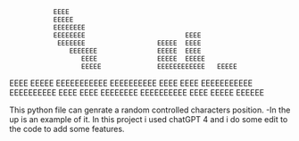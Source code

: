                EEEE
               EEEEE
               EEEEEEEE
               EEEEEEEE                         EEEE
                EEEEEEE                  EEEEE  EEEE
                   EEEEEEE               EEEEE  EEEE
                      EEEE               EEEEE  EEEEE
                      EEEEE              EEEEEEEEEEEE   EEEEE
EEEE                  EEEEE               EEEEEEEEEEE   EEEEEEEEEE
EEEE                   EEEE               EEEEEEEEEEE   EEEEEEEEEE
EEEE                   EEEE                  EEEEEEEE   EEEEEEEEEE
EEEE                                            EEEEE       EEEEEE

This python file can genrate a random controlled characters position.
-In the up is an example of it.
In this project i used chatGPT 4 and i do some edit to the code to add some features.
